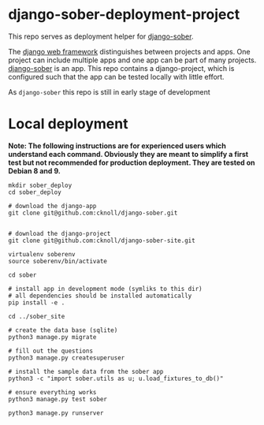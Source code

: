 # django-sober-deployment-project

This repo serves as deployment helper for [django-sober][1].

The [django web framework](https://www.djangoproject.com/) distinguishes between projects and apps. One project can include multiple apps and one app can be part of many projects. [django-sober][1] is an app. This repo contains a django-project, which is configured such that the app can be tested locally with little effort.

[1]: https://https://github.com/cknoll/django-sober


As `django-sober` this repo is still in early stage of development

# Local deployment

**Note: The following instructions are for experienced users which understand each command.
Obviously they are meant to simplify a first test but not recommended for production deployment.
They are tested on Debian 8 and 9.**

    mkdir sober_deploy
    cd sober_deploy

    # download the django-app
    git clone git@github.com:cknoll/django-sober.git


    # download the django-project
    git clone git@github.com:cknoll/django-sober-site.git

    virtualenv soberenv
    source soberenv/bin/activate

    cd sober

    # install app in development mode (symliks to this dir)
    # all dependencies should be installed automatically
    pip install -e .

    cd ../sober_site

    # create the data base (sqlite)
    python3 manage.py migrate

    # fill out the questions
    python3 manage.py createsuperuser

    # install the sample data from the sober app
    python3 -c "import sober.utils as u; u.load_fixtures_to_db()"

    # ensure everything works
    python3 manage.py test sober

    python3 manage.py runserver

